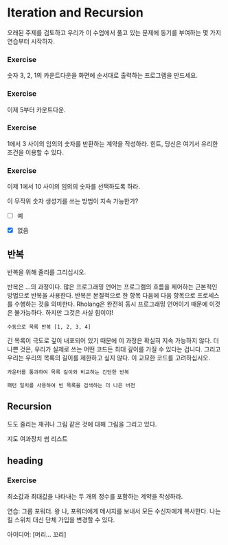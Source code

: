 # Iteration and Recursion
오래된 주제를 검토하고 우리가 이 수업에서 풀고 있는 문제에 동기를 부여하는 몇 가지 연습부터 시작하자.


### Exercise
숫자 3, 2, 1의 카운트다운을 화면에 순서대로 출력하는 프로그램을 만드세요.

### Exercise
이제 5부터 카운트다운.

### Exercise
1에서 3 사이의 임의의 숫자를 반환하는 계약을 작성하라.
힌트, 당신은 여기서 유리한 조건을 이용할 수 있다.

### Exercise
이제 1에서 10 사이의 임의의 숫자를 선택하도록 하라.

이 무작위 숫자 생성기를 쓰는 방법이 지속 가능한가?
- [ ] 예
- [x] 없음



## 반복
반복을 위해 줄리를 그리십시오.


반복은 ...의 과정이다. 많은 프로그래밍 언어는 프로그램의 흐름을 제어하는 근본적인 방법으로 반복을 사용한다. 반복은 본질적으로 한 항목 다음에 다음 항목으로 프로세스를 수행하는 것을 의미한다. Rholang은 완전히 동시 프로그래밍 언어이기 때문에 이것은 불가능하다. 하지만 그것은 사실 힘이야!

```
수동으로 목록 반복 [1, 2, 3, 4]
```

긴 목록이 극도로 깊이 내포되어 있기 때문에 이 과정은 확실히 지속 가능하지 않다. 더 나쁜 것은, 우리가 실제로 쓰는 어떤 코드든 최대 깊이를 가질 수 있다는 겁니다. 그리고 우리는 우리의 목록의 길이를 제한하고 싶지 않다. 이 교묘한 코드를 고려하십시오.

```
카운터를 통과하여 목록 길이와 비교하는 간단한 반복
```

```
패턴 일치를 사용하여 빈 목록을 검색하는 더 나은 버전
```








## Recursion
도도 줄리는 재귀나 그림 같은 것에 대해 그림을 그리고 있다.

지도
여과장치
썸 리스트


## heading

### Exercise
최소값과 최대값을 나타내는 두 개의 정수를 포함하는 계약을 작성하라.

연습: 그룹 포워더. 왕 나, 포워더에게 메시지를 보내서 모든 수신자에게 복사한다. 나는 킬 스위치 대신 단체 가입을 변경할 수 있다.



아이디어: [머리... 꼬리]